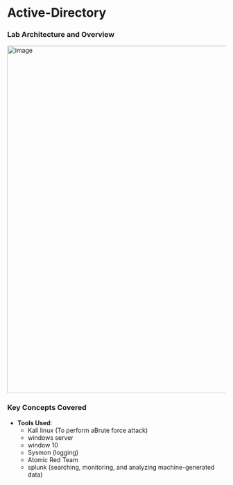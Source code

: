 # Active-Directory

### Lab Architecture and Overview
<img width="800" alt="image" src="https://i.imgur.com/G6ZjnXI.png" />

### Key Concepts Covered

- **Tools Used**:
  - Kali linux (To perform aBrute force attack)
  - windows server
  - window 10
  - Sysmon (logging)
  - Atomic Red Team
  - splunk (searching, monitoring, and analyzing machine-generated data)

